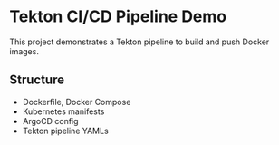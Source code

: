 # Tekton CI/CD Pipeline Demo

This project demonstrates a Tekton pipeline to build and push Docker images.

## Structure
- Dockerfile, Docker Compose
- Kubernetes manifests
- ArgoCD config
- Tekton pipeline YAMLs